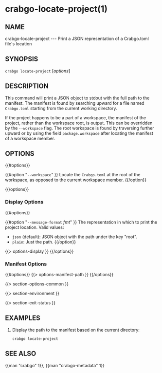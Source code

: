 # crabgo-locate-project(1)

## NAME

crabgo-locate-project --- Print a JSON representation of a Crabgo.toml file's location

## SYNOPSIS

`crabgo locate-project` [_options_]

## DESCRIPTION

This command will print a JSON object to stdout with the full path to the manifest. The
manifest is found by searching upward for a file named `Crabgo.toml` starting from the current
working directory.

If the project happens to be a part of a workspace, the manifest of the project, rather than
the workspace root, is output. This can be overridden by the `--workspace` flag. The root
workspace is found by traversing further upward or by using the field `package.workspace` after
locating the manifest of a workspace member.

## OPTIONS

{{#options}}

{{#option "`--workspace`" }}
Locate the `Crabgo.toml` at the root of the workspace, as opposed to the current
workspace member.
{{/option}}

{{/options}}

### Display Options

{{#options}}

{{#option "`--message-format` _fmt_" }}
The representation in which to print the project location. Valid values:

- `json` (default): JSON object with the path under the key "root".
- `plain`: Just the path.
{{/option}}

{{> options-display }}
{{/options}}

### Manifest Options

{{#options}}
{{> options-manifest-path }}
{{/options}}

{{> section-options-common }}

{{> section-environment }}

{{> section-exit-status }}

## EXAMPLES

1. Display the path to the manifest based on the current directory:

       crabgo locate-project

## SEE ALSO
{{man "crabgo" 1}}, {{man "crabgo-metadata" 1}}
